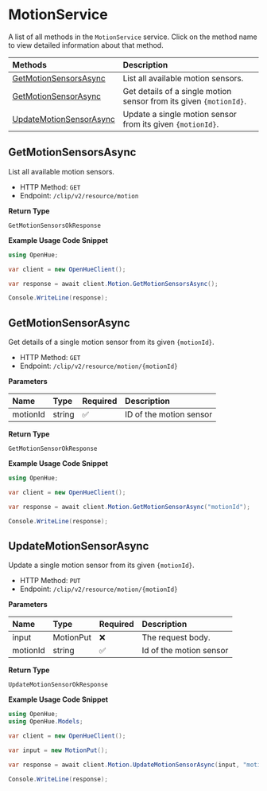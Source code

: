 # MotionService

A list of all methods in the `MotionService` service. Click on the method name to view detailed information about that method.

| Methods                                             | Description                                                        |
| :-------------------------------------------------- | :----------------------------------------------------------------- |
| [GetMotionSensorsAsync](#getmotionsensorsasync)     | List all available motion sensors.                                 |
| [GetMotionSensorAsync](#getmotionsensorasync)       | Get details of a single motion sensor from its given `{motionId}`. |
| [UpdateMotionSensorAsync](#updatemotionsensorasync) | Update a single motion sensor from its given `{motionId}`.         |

## GetMotionSensorsAsync

List all available motion sensors.

- HTTP Method: `GET`
- Endpoint: `/clip/v2/resource/motion`

**Return Type**

`GetMotionSensorsOkResponse`

**Example Usage Code Snippet**

```csharp
using OpenHue;

var client = new OpenHueClient();

var response = await client.Motion.GetMotionSensorsAsync();

Console.WriteLine(response);
```

## GetMotionSensorAsync

Get details of a single motion sensor from its given `{motionId}`.

- HTTP Method: `GET`
- Endpoint: `/clip/v2/resource/motion/{motionId}`

**Parameters**

| Name     | Type   | Required | Description             |
| :------- | :----- | :------- | :---------------------- |
| motionId | string | ✅       | ID of the motion sensor |

**Return Type**

`GetMotionSensorOkResponse`

**Example Usage Code Snippet**

```csharp
using OpenHue;

var client = new OpenHueClient();

var response = await client.Motion.GetMotionSensorAsync("motionId");

Console.WriteLine(response);
```

## UpdateMotionSensorAsync

Update a single motion sensor from its given `{motionId}`.

- HTTP Method: `PUT`
- Endpoint: `/clip/v2/resource/motion/{motionId}`

**Parameters**

| Name     | Type      | Required | Description             |
| :------- | :-------- | :------- | :---------------------- |
| input    | MotionPut | ❌       | The request body.       |
| motionId | string    | ✅       | Id of the motion sensor |

**Return Type**

`UpdateMotionSensorOkResponse`

**Example Usage Code Snippet**

```csharp
using OpenHue;
using OpenHue.Models;

var client = new OpenHueClient();

var input = new MotionPut();

var response = await client.Motion.UpdateMotionSensorAsync(input, "motionId");

Console.WriteLine(response);
```

<!-- This file was generated by liblab | https://liblab.com/ -->

